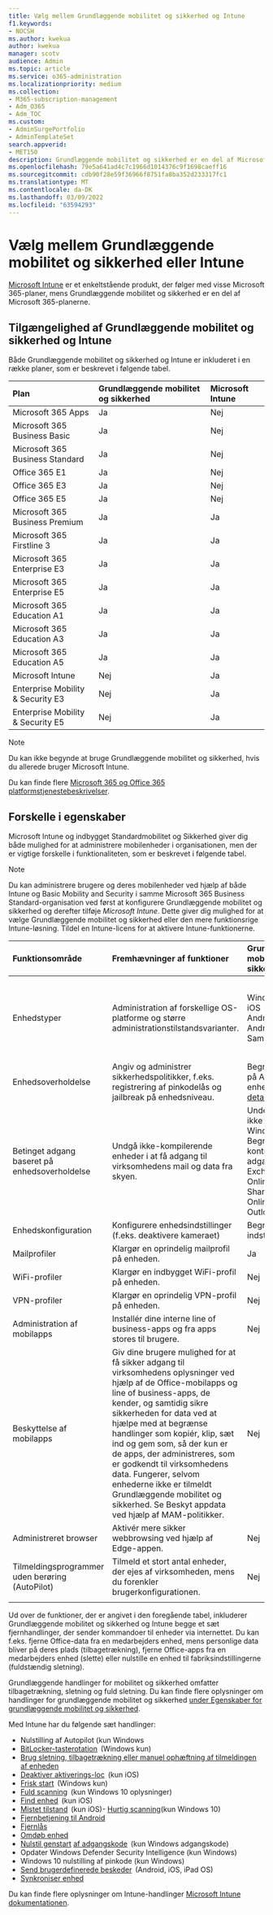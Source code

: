 ```yaml
---
title: Vælg mellem Grundlæggende mobilitet og sikkerhed og Intune
f1.keywords:
- NOCSH
ms.author: kwekua
author: kwekua
manager: scotv
audience: Admin
ms.topic: article
ms.service: o365-administration
ms.localizationpriority: medium
ms.collection:
- M365-subscription-management
- Adm_O365
- Adm_TOC
ms.custom:
- AdminSurgePortfolio
- AdminTemplateSet
search.appverid:
- MET150
description: Grundlæggende mobilitet og sikkerhed er en del af Microsoft 365-planerne.
ms.openlocfilehash: 79e5a641ad4c7c1966d1014376c9f1698caeff16
ms.sourcegitcommit: cdb90f28e59f36966f8751fa8ba352d233317fc1
ms.translationtype: MT
ms.contentlocale: da-DK
ms.lasthandoff: 03/09/2022
ms.locfileid: "63594293"
---
```

# <a name="choose-between-basic-mobility-and-security-or-intune"></a>Vælg mellem Grundlæggende mobilitet og sikkerhed eller Intune

[Microsoft Intune](/mem/intune/) er et enkeltstående produkt, der følger med visse Microsoft 365-planer, mens Grundlæggende mobilitet og sikkerhed er en del af Microsoft 365-planerne.

 ## <a name="availability-of-basic-mobility-and-security-and-intune"></a>Tilgængelighed af Grundlæggende mobilitet og sikkerhed og Intune

Både Grundlæggende mobilitet og sikkerhed og Intune er inkluderet i en række planer, som er beskrevet i følgende tabel.

| Plan | Grundlæggende mobilitet og sikkerhed | Microsoft Intune |
|:-----|:-----|:-----|
|Microsoft 365 Apps|Ja|Nej|
|Microsoft 365 Business Basic|Ja|Nej|
|Microsoft 365 Business Standard|Ja|Nej|
|Office 365 E1 |Ja|Nej|
|Office 365 E3 |Ja|Nej|
|Office 365 E5 |Ja|Nej|
|Microsoft 365 Business Premium |Ja|Ja|
|Microsoft 365 Firstline 3 |Ja|Ja|
|Microsoft 365 Enterprise E3 |Ja|Ja|
|Microsoft 365 Enterprise E5 |Ja|Ja|
|Microsoft 365 Education A1 |Ja|Ja|
|Microsoft 365 Education A3 |Ja|Ja|
|Microsoft 365 Education A5 |Ja|Ja|
|Microsoft Intune |Nej|Ja|
|Enterprise Mobility & Security E3 |Nej|Ja|
|Enterprise Mobility & Security E5 |Nej|Ja|

> [!NOTE]
> Du kan ikke begynde at bruge Grundlæggende mobilitet og sikkerhed, hvis du allerede bruger Microsoft Intune.

 Du kan finde flere [Microsoft 365 og Office 365 platformstjenestebeskrivelser](/office365/servicedescriptions/office-365-platform-service-description/office-365-platform-service-description).

## <a name="differences-in-capabilities"></a>Forskelle i egenskaber

Microsoft Intune og indbygget Standardmobilitet og Sikkerhed giver dig både mulighed for at administrere mobilenheder i organisationen, men der er vigtige forskelle i funktionaliteten, som er beskrevet i følgende tabel.

> [!NOTE]
> Du kan administrere brugere og deres mobilenheder ved hjælp af både Intune og Basic Mobility and Security i samme Microsoft 365 Business Standard-organisation ved først at konfigurere Grundlæggende mobilitet og sikkerhed og derefter tilføje *Microsoft Intune*. Dette giver dig mulighed for at vælge Grundlæggende mobilitet og sikkerhed eller den mere funktionsrige Intune-løsning. Tildel en Intune-licens for at aktivere Intune-funktionerne.

| Funktionsområde | Fremhævninger af funktioner | Grundlæggende mobilitet og sikkerhed | Microsoft Intune |
|:-----|:-----|:-----|:-----|
|Enhedstyper|Administration af forskellige OS-platforme og større administrationstilstandsvarianter. |Windows<br/>iOS<br/>Android<br/>Android Samsung KNOX<br/>|Windows<br/>iOS<br/>Android<br/>Android Samsung KNOX<br/>mac OS, iPad OS|
|Enhedsoverholdelse|Angiv og administrer sikkerhedspolitikker, f.eks. registrering af pinkodelås og jailbreak på enhedsniveau. |Begrænsninger på Android-enheder. Se [detaljer](capabilities.md). |Ja|
|Betinget adgang baseret på enhedsoverholdelse |Undgå ikke-kompilerende enheder i at få adgang til virksomhedens mail og data fra skyen. |Understøttes ikke på Windows 10.<br/>Begrænset til at kontrollere adgang til Exchange Online, SharePoint Online og Outlook. |Ja |
|Enhedskonfiguration  |Konfigurere enhedsindstillinger (f.eks. deaktivere kameraet)|Begrænset antal indstillinger.|Ja|
|Mailprofiler  |Klargør en oprindelig mailprofil på enheden. |Ja|Ja|
|WiFi-profiler |Klargør en indbygget WiFi-profil på enheden. |Nej|Ja|
|VPN-profiler |Klargør en oprindelig VPN-profil på enheden. |Nej|Ja|
|Administration af mobilapps  |Installér dine interne line of business-apps og fra apps stores til brugere. |Nej|Ja|
|Beskyttelse af mobilapps  |Giv dine brugere mulighed for at få sikker adgang til virksomhedens oplysninger ved hjælp af de Office-mobilapps og line of business-apps, de kender, og samtidig sikre sikkerheden for data ved at hjælpe med at begrænse handlinger som kopiér, klip, sæt ind og gem som, så der kun er de apps, der administreres, som er godkendt til virksomhedens data. Fungerer, selvom enhederne ikke er tilmeldt Grundlæggende mobilitet og sikkerhed. Se Beskyt appdata ved hjælp af MAM-politikker. |Nej|Ja|
|Administreret browser  |Aktivér mere sikker webbrowsing ved hjælp af Edge-appen. |Nej|Ja|
|Tilmeldingsprogrammer uden berøring (AutoPilot) |Tilmeld et stort antal enheder, der ejes af virksomheden, mens du forenkler brugerkonfigurationen. |Nej|Ja|
|||

Ud over de funktioner, der er angivet i den foregående tabel, inkluderer Grundlæggende mobilitet og sikkerhed og Intune begge et sæt fjernhandlinger, der sender kommandoer til enheder via internettet. Du kan f.eks. fjerne Office-data fra en medarbejders enhed, mens personlige data bliver på deres plads (tilbagetrækning), fjerne Office-apps fra en medarbejders enhed (slette) eller nulstille en enhed til fabriksindstillingerne (fuldstændig sletning).

Grundlæggende handlinger for mobilitet og sikkerhed omfatter tilbagetrækning, sletning og fuld sletning. Du kan finde flere oplysninger om handlinger for grundlæggende mobilitet og sikkerhed [under Egenskaber for grundlæggende mobilitet og sikkerhed](capabilities.md).

Med Intune har du følgende sæt handlinger:

-   Nulstilling af Autopilot (kun Windows
-  [BitLocker-tasterotation](/mem/intune/protect/encrypt-devices#rotate-bitlocker-recovery-keys)  (Windows kun)
-  [Brug sletning, tilbagetrækning eller manuel ophæftning af tilmeldingen af enheden](/mem/intune/remote-actions/devices-wipe#delete-devices-from-the-intune-portal)
-  [Deaktiver aktiverings-loc](/mem/intune/remote-actions/device-activation-lock-disable)  (kun iOS)
-  [Frisk start](/mem/intune/remote-actions/device-fresh-start)  (Windows kun)
- [Fuld scanning](/mem/intune/configuration/device-restrictions-windows-10#microsoft-defender-antivirus)  (kun Windows 10 oplysninger)
- [Find enhed](/mem/intune/remote-actions/device-locate)  (kun iOS)
- [Mistet tilstand](/mem/intune/remote-actions/device-lost-mode)  (kun iOS)- [Hurtig scanning](/mem/intune/configuration/device-restrictions-windows-10#microsoft-defender-antivirus)(kun Windows 10)
- [Fjernbetjening til Android](/mem/intune/remote-actions/teamviewer-support)
- [Fjernlås](/mem/intune/remote-actions/device-remote-lock)
- [Omdøb enhed](/mem/intune/remote-actions/device-rename)
-  [Nulstil genstart](/mem/intune/remote-actions/device-passcode-reset) [af adgangskode](/mem/intune/remote-actions/device-restart)  (kun Windows adgangskode)
-  Opdater Windows Defender Security Intelligence (kun Windows)
-  Windows 10 nulstilling af pinkode (kun Windows)
-  [Send brugerdefinerede beskeder](/mem/intune/remote-actions/custom-notifications#send-a-custom-notification-to-a-single-device)  (Android, iOS, iPad OS)
-  [Synkroniser enhed](/mem/intune/remote-actions/device-sync)

Du kan finde flere oplysninger om Intune-handlinger [Microsoft Intune dokumentationen](/mem/intune/).
